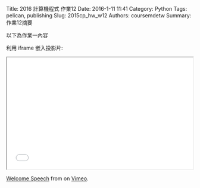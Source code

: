 Title: 2016 計算機程式 作業12
Date: 2016-1-11 11:41
Category: Python
Tags: pelican, publishing
Slug: 2015cp_hw_w12
Authors: coursemdetw
Summary: 作業12摘要

以下為作業一內容

利用 iframe 嵌入投影片:

<iframe src="40423115_cp_w12_p.html" width="500" height="300"></iframe>



<a href="https://vimeo.com/137724068">Welcome Speech</a> from <a href="https://vimeo.com/user24079973"></a> on <a href="https://vimeo.com">Vimeo</a>.</p>
